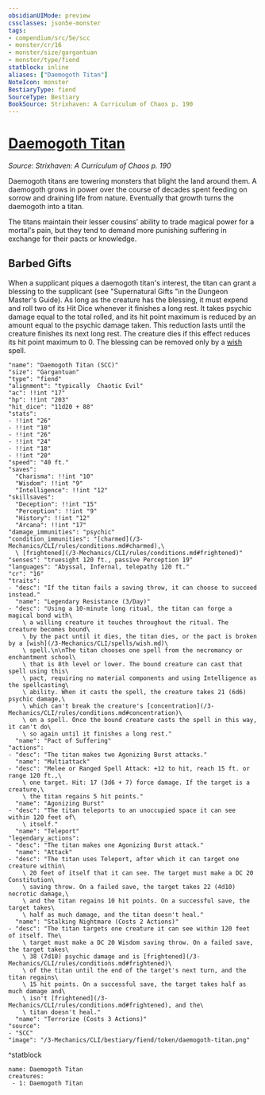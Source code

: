 ```yaml
---
obsidianUIMode: preview
cssclasses: json5e-monster
tags:
- compendium/src/5e/scc
- monster/cr/16
- monster/size/gargantuan
- monster/type/fiend
statblock: inline
aliases: ["Daemogoth Titan"]
NoteIcon: monster
BestiaryType: fiend
SourceType: Bestiary
BookSource: Strixhaven: A Curriculum of Chaos p. 190
---
```

# [Daemogoth Titan](3-Mechanics\CLI\bestiary\fiend/daemogoth-titan-scc.md)
*Source: Strixhaven: A Curriculum of Chaos p. 190*  

Daemogoth titans are towering monsters that blight the land around them. A daemogoth grows in power over the course of decades spent feeding on sorrow and draining life from nature. Eventually that growth turns the daemogoth into a titan.

The titans maintain their lesser cousins' ability to trade magical power for a mortal's pain, but they tend to demand more punishing suffering in exchange for their pacts or knowledge.

## Barbed Gifts

When a supplicant piques a daemogoth titan's interest, the titan can grant a blessing to the supplicant (see "Supernatural Gifts "in the Dungeon Master's Guide). As long as the creature has the blessing, it must expend and roll two of its Hit Dice whenever it finishes a long rest. It takes psychic damage equal to the total rolled, and its hit point maximum is reduced by an amount equal to the psychic damage taken. This reduction lasts until the creature finishes its next long rest. The creature dies if this effect reduces its hit point maximum to 0. The blessing can be removed only by a [wish](wish.md) spell.

```statblock
"name": "Daemogoth Titan (SCC)"
"size": "Gargantuan"
"type": "fiend"
"alignment": "typically  Chaotic Evil"
"ac": !!int "17"
"hp": !!int "203"
"hit_dice": "11d20 + 88"
"stats":
- !!int "26"
- !!int "10"
- !!int "26"
- !!int "24"
- !!int "18"
- !!int "20"
"speed": "40 ft."
"saves":
  "Charisma": !!int "10"
  "Wisdom": !!int "9"
  "Intelligence": !!int "12"
"skillsaves":
  "Deception": !!int "15"
  "Perception": !!int "9"
  "History": !!int "12"
  "Arcana": !!int "17"
"damage_immunities": "psychic"
"condition_immunities": "[charmed](/3-Mechanics/CLI/rules/conditions.md#charmed),\
  \ [frightened](/3-Mechanics/CLI/rules/conditions.md#frightened)"
"senses": "truesight 120 ft., passive Perception 19"
"languages": "Abyssal, Infernal, telepathy 120 ft."
"cr": "16"
"traits":
- "desc": "If the titan fails a saving throw, it can choose to succeed instead."
  "name": "Legendary Resistance (3/Day)"
- "desc": "Using a 10-minute long ritual, the titan can forge a magical bond with\
    \ a willing creature it touches throughout the ritual. The creature becomes bound\
    \ by the pact until it dies, the titan dies, or the pact is broken by a [wish](/3-Mechanics/CLI/spells/wish.md)\
    \ spell.\n\nThe titan chooses one spell from the necromancy or enchantment school\
    \ that is 8th level or lower. The bound creature can cast that spell using this\
    \ pact, requiring no material components and using Intelligence as the spellcasting\
    \ ability. When it casts the spell, the creature takes 21 (6d6) psychic damage,\
    \ which can't break the creature's [concentration](/3-Mechanics/CLI/rules/conditions.md#concentration)\
    \ on a spell. Once the bound creature casts the spell in this way, it can't do\
    \ so again until it finishes a long rest."
  "name": "Pact of Suffering"
"actions":
- "desc": "The titan makes two Agonizing Burst attacks."
  "name": "Multiattack"
- "desc": "Melee or Ranged Spell Attack: +12 to hit, reach 15 ft. or range 120 ft.,\
    \ one target. Hit: 17 (3d6 + 7) force damage. If the target is a creature,\
    \ the titan regains 5 hit points."
  "name": "Agonizing Burst"
- "desc": "The titan teleports to an unoccupied space it can see within 120 feet of\
    \ itself."
  "name": "Teleport"
"legendary_actions":
- "desc": "The titan makes one Agonizing Burst attack."
  "name": "Attack"
- "desc": "The titan uses Teleport, after which it can target one creature within\
    \ 20 feet of itself that it can see. The target must make a DC 20 Constitution\
    \ saving throw. On a failed save, the target takes 22 (4d10) necrotic damage,\
    \ and the titan regains 10 hit points. On a successful save, the target takes\
    \ half as much damage, and the titan doesn't heal."
  "name": "Stalking Nightmare (Costs 2 Actions)"
- "desc": "The titan targets one creature it can see within 120 feet of itself. The\
    \ target must make a DC 20 Wisdom saving throw. On a failed save, the target takes\
    \ 38 (7d10) psychic damage and is [frightened](/3-Mechanics/CLI/rules/conditions.md#frightened)\
    \ of the titan until the end of the target's next turn, and the titan regains\
    \ 15 hit points. On a successful save, the target takes half as much damage and\
    \ isn't [frightened](/3-Mechanics/CLI/rules/conditions.md#frightened), and the\
    \ titan doesn't heal."
  "name": "Terrorize (Costs 3 Actions)"
"source":
- "SCC"
"image": "/3-Mechanics/CLI/bestiary/fiend/token/daemogoth-titan.png"
```
^statblock

```encounter-table
name: Daemogoth Titan
creatures:
 - 1: Daemogoth Titan
```